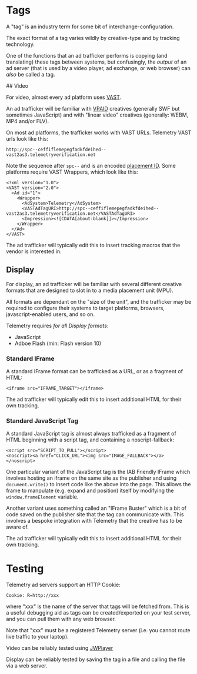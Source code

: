 Tags
====

A "tag" is an industry term for some bit of interchange-configuration.

The exact format of a tag varies wildly by creative-type and by tracking technology.

One of the functions that an ad trafficker performs is copying (and translating) these
tags between systems, but confusingly, the *output* of an ad server (that is used by
a video player, ad exchange, or web browser) can *also* be called a tag.

## Video

For video, almost every ad platform uses [VAST](http://www.iab.net/guidelines/508676/digitalvideo/vsuite/vast).

An ad trafficker will be familiar with [VPAID](http://www.iab.net/guidelines/508676/digitalvideo/vsuite/vpaid) creatives (generally SWF but sometimes JavaScript)
and with "linear video" creatives (generally: WEBM, MP4 and/or FLV).

On most ad platforms, the trafficker works with VAST URLs. Telemetry VAST urls look like this:

    http://spc--ceffiflemepegfadkfdeihed--vast2as3.telemetryverification.net

Note the sequence after `spc--` and is an encoded [placement ID](./Campaigns.md#Placements). Some platforms require VAST Wrappers, which look like this:

    <?xml version="1.0">
    <VAST version="2.0">	
      <Ad id="1">
        <Wrapper>
          <AdSystem>Telemetry</AdSystem>
          <VASTAdTagURI>http://spc--ceffiflemepegfadkfdeihed--vast2as3.telemetryverification.net</VASTAdTagURI>
          <Impression><![CDATA[about:blank]]></Impression>
        </Wrapper>
      </Ad>
    </VAST>

The ad trafficker will typically edit this to insert tracking macros that the vendor is interested in.


## Display 

For display, an ad trafficker will be familiar with several different creative formats
that are designed to slot in to a media placement unit (MPU).

All formats are dependant on the "size of the unit", and the trafficker may be required
to configure their systems to target platforms, browsers, javascript-enabled users,
and so on.

Telemetry requires *for all Display formats*:

* JavaScript
* Adboe Flash (min: Flash version 10)

### Standard IFrame

A standard IFrame format can be trafficked as a URL, or as a fragment of HTML:

    <iframe src="IFRAME_TARGET"></iframe>

The ad trafficker will typically edit this to insert additional HTML for their
own tracking.

### Standard JavaScript Tag

A standard JavaScript tag is almost always trafficked as a fragment of HTML
beginning with a script tag, and containing a noscript-fallback:

    <script src="SCRIPT_TO_PULL"></script>
    <noscript><a href="CLICK_URL"><img src="IMAGE_FALLBACK"></a></noscript>

One particular variant of the JavaScript tag is the IAB Friendly IFrame which
involves hosting an iframe on the same site as the publisher and using
`document.write()` to insert code like the above into the page. This allows
the frame to manpulate (e.g. expand and position) itself by modifying the
`window.frameElement` variable.

Another variant uses something called an "IFrame Buster" which is a bit of
code saved on the publisher site that the tag can communicate with. This
involves a bespoke integration with Telemetry that the creative has to be
aware of.

The ad trafficker will typically edit this to insert additional HTML for their
own tracking.

# Testing

Telemetry ad servers support an HTTP Cookie:

    Cookie: R=http://xxx

where "xxx" is the name of the server that tags will be fetched from. This is
a useful debugging aid as tags can be created/exported on your test server,
and you can pull them with any web browser.

Note that "xxx" must be a registered Telemetry server (i.e. you cannot route
live traffic to your laptop).

Video can be reliably tested using [JWPlayer](http://static.openvideoads.org/tag-validator/jwplayer.html)

Display can be reliably tested by saving the tag in a file and calling the file via a web server.

